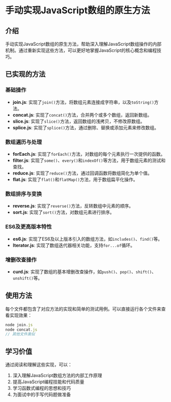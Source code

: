 # 手动实现JavaScript数组的原生方法

## 介绍

手动实现JavaScript数组的原生方法，帮助深入理解JavaScript数组操作的内部机制。通过重新实现这些方法，可以更好地掌握JavaScript的核心概念和编程技巧。

## 已实现的方法

### 基础操作

- **join.js**: 实现了`join()`方法，将数组元素连接成字符串，以及`toString()`方法。
- **concat.js**: 实现了`concat()`方法，合并两个或多个数组，返回新数组。
- **slice.js**: 实现了`slice()`方法，返回数组的浅拷贝，不修改原数组。
- **splice.js**: 实现了`splice()`方法，通过删除、替换或添加元素来修改数组。

### 数组遍历与处理

- **forEach.js**: 实现了`forEach()`方法，对数组的每个元素执行一次提供的函数。
- **filter.js**: 实现了`some()`、`every()`和`indexOf()`等方法，用于数组元素的测试和查找。
- **reduce.js**: 实现了`reduce()`方法，通过回调函数将数组简化为单个值。
- **flat.js**: 实现了`flat()`和`flatMap()`方法，用于数组扁平化操作。

### 数组排序与变换

- **reverse.js**: 实现了`reverse()`方法，反转数组中元素的顺序。
- **sort.js**: 实现了`sort()`方法，对数组元素进行排序。

### ES6及更高版本特性

- **es6.js**: 实现了ES6及以上版本引入的数组方法，如`includes()`、`find()`等。
- **Iterator.js**: 实现了数组迭代器相关功能，支持`for...of`循环。

### 增删改查操作

- **curd.js**: 实现了数组的基本增删改查操作，如`push()`、`pop()`、`shift()`、`unshift()`等。

## 使用方法

每个文件都包含了对应方法的实现和简单的测试用例。可以直接运行各个文件来查看实现效果：

```javascript
node join.js
node concat.js
// 其他文件类似
```

## 学习价值

通过阅读和理解这些实现，可以：

1. 深入理解JavaScript数组方法的内部工作原理
2. 提高JavaScript编程技能和代码质量
3. 学习函数式编程的思想和技巧
4. 为面试中的手写代码题做准备
